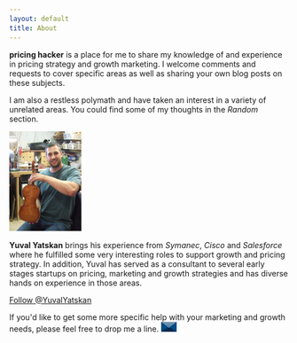 ```yaml
---
layout: default
title: About
---
```


**pricing hacker** is a place for me to share my knowledge of and experience in pricing strategy and growth marketing. I welcome comments and requests to cover specific areas as well as sharing your own blog posts on these subjects.     

I am also a restless polymath and have taken an interest in a variety of unrelated areas. You could find some of my thoughts in the *Random* section.  

<img src="/images/yuvalyatskan.png" alt="Yuval Yatskan" height="180px" width="130px" class="right" />

**Yuval Yatskan** brings his experience from *Symanec*, *Cisco* and *Salesforce* where he fulfilled some very interesting roles to support growth and pricing strategy. In addition, Yuval has served as a consultant to several early stages startups on pricing, marketing and growth strategies and has diverse hands on experience in those areas.  


<a href="https://twitter.com/YuvalYatskan" class="twitter-follow-button" data-show-count="false">Follow @YuvalYatskan</a>
<script>!function(d,s,id){var js,fjs=d.getElementsByTagName(s)[0],p=/^http:/.test(d.location)?'http':'https';if(!d.getElementById(id)){js=d.createElement(s);js.id=id;js.src=p+'://platform.twitter.com/widgets.js';fjs.parentNode.insertBefore(js,fjs);}}(document, 'script', 'twitter-wjs');</script>

If you'd like to get some more specific help with your marketing and growth needs, please feel free to drop me a line. <a href="mailto:yatskan@gmail.com?subject=Re:%20pricing%20hacker%20-%20Consultation">
  <img src="/images/email_icon3.png" alt="Email Icon" style="width:28px;height:18px;">
</a>
